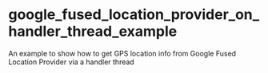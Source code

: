 # google_fused_location_provider_on_handler_thread_example
An example to show how to get GPS location info from Google Fused Location Provider via a handler thread

